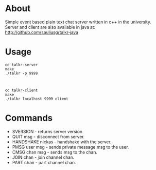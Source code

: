 # About

Simple event based plain text chat server written in c++ in the university. Server and client are also available in java at: http://github.com/sauliusg/talkr-java

# Usage

    cd talkr-server
    make
    ./talkr -p 9999



    cd talkr-client
    make
    ./talkr localhost 9999 client

# Commands

* SVERSION - returns server version.
* QUIT msg - disconnect from server.
* HANDSHAKE nickas - handshake with the server.
* PMSG user msg - sends private message msg to the user.
* CMSG chan msg - sends msg to the chan.
* JOIN chan - join channel chan.
* PART chan - part channel chan.

